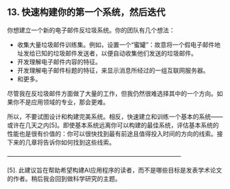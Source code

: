 ## 13. 快速构建你的第一个系统，然后迭代

你想建立一个新的电子邮件反垃圾系统。你的团队有几个想法：

- 收集大量垃圾邮件训练集。例如，设置一个“蜜罐”：故意将一个假电子邮件地址发给已知的垃圾邮件发送者，以便自动收集他们发送的垃圾邮件。
- 开发理解电子邮件内容的特征。
- 开发理解电子邮件标题的特征，来显示消息所经过的一组互联网服务器。
- 和更多。

尽管我在反垃圾邮件方面做了大量的工作，但我仍然很难选择其中的一个方向。如果你不是应用领域的专业，那会更难。

所以，不要试图设计和构建完美系统。相反，快速建立和训练一个基本的系统——或许在几天之内[5]。即使基本系统远离你可以构建的最佳系统，评估基本系统的性能也是很有价值的：你可以很快找到最有前途且值得投入时间的方向的线索。接下来的几章将告诉你如何找到这些线索。

—————————————————————————————

[5]. 此建议旨在帮助希望构建AI应用程序的读者，而不是哪些目标是发表学术论文的作者。稍后我会回到做科学研究的主题。